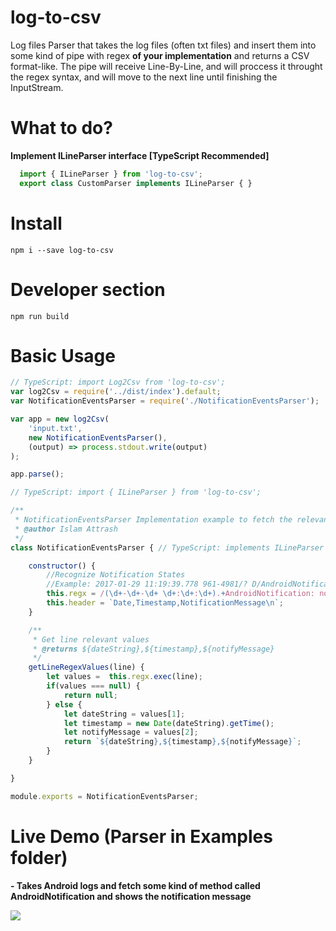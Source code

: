 # log-to-csv

Log files Parser that takes the log files (often txt files) and insert them into some kind of pipe with regex <b>of your implementation</b> and returns a CSV format-like. The pipe will receive Line-By-Line, and will proccess it throught the regex syntax, and will move to the next line until finishing the InputStream.

# What to do?

<b>Implement ILineParser interface [TypeScript Recommended]</b>

```ts
  import { ILineParser } from 'log-to-csv';
  export class CustomParser implements ILineParser { }
```

# Install
```
npm i --save log-to-csv
```

# Developer section
```
npm run build
```

# Basic Usage

```js
// TypeScript: import Log2Csv from 'log-to-csv';
var log2Csv = require('../dist/index').default;
var NotificationEventsParser = require('./NotificationEventsParser');

var app = new log2Csv(
    'input.txt',
    new NotificationEventsParser(),
    (output) => process.stdout.write(output)
);

app.parse();
```

```js
// TypeScript: import { ILineParser } from 'log-to-csv';

/**
 * NotificationEventsParser Implementation example to fetch the relevant data in logs for `AndroidNotification` method
 * @author Islam Attrash
 */
class NotificationEventsParser { // TypeScript: implements ILineParser

    constructor() {
        //Recognize Notification States
        //Example: 2017-01-29 11:19:39.778 961-4981/? D/AndroidNotification: notifiy message:how are you?, packageName:com.ns.app1
        this.regx = /(\d+-\d+-\d+ \d+:\d+:\d+).+AndroidNotification: notifiy message:(.+),/;
        this.header = `Date,Timestamp,NotificationMessage\n`;
    }

    /**
     * Get line relevant values
     * @returns ${dateString},${timestamp},${notifyMessage}
     */
    getLineRegexValues(line) {
        let values =  this.regx.exec(line);
        if(values === null) {
            return null;
        } else {
            let dateString = values[1];
            let timestamp = new Date(dateString).getTime();
            let notifyMessage = values[2];
            return `${dateString},${timestamp},${notifyMessage}`;
        }
    }

}

module.exports = NotificationEventsParser;
```

# Live Demo (Parser in Examples folder)

<b>- Takes Android logs and fetch some kind of method called AndroidNotification and shows the notification message</b>


<img src="https://cdn.rawgit.com/Attrash-Islam/assets/20048dde/log-to-csv.gif" />

